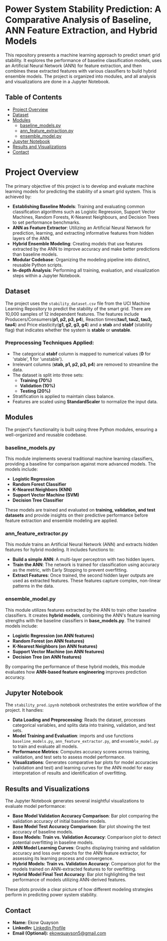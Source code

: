 # Power System Stability Prediction: A Comparative Analysis of Baseline, ANN Feature Extraction, and Hybrid Models
This repository presents a machine learning approach to predict smart grid stability. It explores the performance of baseline classification models, uses an Artificial Neural Network (ANN) for feature extraction, and then combines these extracted features with various classifiers to build hybrid ensemble models. The project is organized into modules, and all analysis and visualizations are done in a Jupyter Notebook.


## Table of Contents
- [Project Overview](#ProjectOverview)
- [Dataset](#stability_dataset.csv)
- [Modules](#modules)
  - [baseline_models.py](#baseline-modelspy)
  - [ann_feature_extraction.py](#ann-feature-extractionpy)
  - [ensemble_model.py](#ensemble-model.py)
- [Jupyter Notebook](#stability_pred.ipynb)
- [Results and Visualizations](#ResultsandVisualizations)
- [Contact](#contact)


# Project Overview

The primary objective of this project is to develop and evaluate machine learning models for predicting the stability of a smart grid system. This is achieved by:

- **Establishing Baseline Models**: Training and evaluating common classification algorithms such as Logistic Regression, Support Vector Machines, Random Forests, K-Nearest Neighbours, and Decision Trees to set performance benchmarks.
- **ANN as Feature Extractor**: Utilizing an Artificial Neural Network for prediction, learning, and extracting informative features from hidden layers of the ANN.
- **Hybrid Ensemble Modeling**: Creating models that use features extracted by the ANN to improve accuracy and make better predictions than baseline models.
- **Modular Codebase**: Organizing the modeling pipeline into distinct, reusable Python scripts.
- **In-depth Analysis**: Performing all training, evaluation, and visualization steps within a Jupyter Notebook.

## Dataset

The project uses the `stability_dataset.csv` file from the UCI Machine Learning Repository to predict the stability of the smart grid. There are 10,000 samples of 12 independent features. The features include Producers/Consumers(**p1, p2, p3, p4**), Reaction times(**tau1, tau2, tau3, tau4**) and Price elasticity(**g1, g2, g3, g4**) and a **stab** and **stabf** (stability flag) that indicates whether the system is **stable** or **unstable**.

### Preprocessing Techniques Applied:
- The categorical **stabf** column is mapped to numerical values (**0** for 'stable', **1** for 'unstable').
- Irrelevant columns (**stab, p1, p2, p3, p4**) are removed to streamline the data.
- The dataset is split into three sets:
  - **Training (70%)**
  - **Validation (10%)**
  - **Testing (20%)**  
- Stratification is applied to maintain class balance.
- Features are scaled using **StandardScaler** to normalize the input data.

## Modules

The project's functionality is built using three Python modules, ensuring a well-organized and reusable codebase.

### baseline_models.py
This module implements several traditional machine learning classifiers, providing a baseline for comparison against more advanced models. The models include:

- **Logistic Regression**
- **Random Forest Classifier**
- **K-Nearest Neighbors (KNN)**
- **Support Vector Machine (SVM)**
- **Decision Tree Classifier**

These models are trained and evaluated on **training, validation, and test datasets** and provide insights on their predictive performance before feature extraction and ensemble modeling are applied.

### ann_feature_extractor.py
This module trains an  Artificial Neural Network (ANN) and extracts hidden features for hybrid modeling. It includes functions to:

- **Build a simple ANN**: A multi-layer perceptron with two hidden layers.
- **Train the ANN**: The network is trained for classification using accuracy as the metric, with Early Stopping to prevent overfitting.
- **Extract Features**: Once trained, the second hidden layer outputs are used as extracted features. These features capture complex, non-linear patterns in the data.

### ensemble_model.py
This module utilizes features extracted by the ANN to train other baseline classifiers. It creates **hybrid models**, combining the ANN's feature learning strengths with the baseline classifiers in **base_models.py**. The trained models include:

- **Logistic Regression (on ANN features)**
- **Random Forest (on ANN features)**
- **K-Nearest Neighbors (on ANN features)**
- **Support Vector Machine (on ANN features)**
- **Decision Tree (on ANN features)**

By comparing the performance of these hybrid models, this module evaluates how **ANN-based feature engineering** improves prediction accuracy.

## Jupyter Notebook

The `stability_pred.ipynb` notebook orchestrates the entire workflow of the project. It handles:

- **Data Loading and Preprocessing**: Reads the dataset, processes categorical variables, and splits data into training, validation, and test sets.
- **Model Training and Evaluation**: imports and use functions `baseline_models.py`, `ann_feature_extractor.py`, and `ensemble_model.py` to train and evaluate all models.
- **Performance Metrics**: Computes accuracy scores across training, validation, and test sets to assess model performance.
- **Visualizations**: Generates comparative bar plots for model accuracies (validation and test) and learning curves for the ANN model for easy interpretation of results and identification of overfitting.

## Results and Visualizations

The Jupyter Notebook generates several insightful visualizations to evaluate model performance:

- **Base Model Validation Accuracy Comparison**: Bar plot comparing the validation accuracy of initial baseline models.
- **Base Model Test Accuracy Comparison**: Bar plot showing the test accuracy of baseline models.
- **Base Models: Train vs. Validation Accuracy**: Comparison plot to detect potential overfitting in baseline models.
- **ANN Model Learning Curves**: Graphs displaying training and validation accuracy and loss over epochs for the ANN feature extractor, for assessing its learning process and convergence.
- **Hybrid Models: Train vs. Validation Accuracy**: Comparison plot for the models trained on ANN-extracted features to for overfitting.
- **Hybrid Model Final Test Accuracy**: Bar plot highlighting the test performance of models utilizing ANN-derived features.

These plots provide a clear picture of how different modeling strategies perform in predicting power system stability.

## Contact

- **Name:** Ekow Quayson
- **LinkedIn:** [LinkedIn Profile ](https://www.linkedin.com/in/ekow-quayson/)
- **Email (Optional):** ekowquayson5@gmail.com

